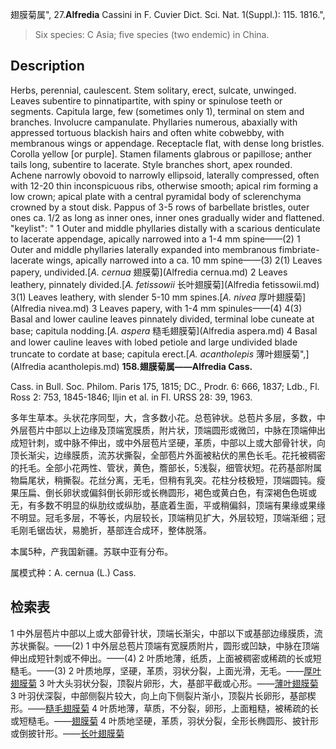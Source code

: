 翅膜菊属",
27.**Alfredia** Cassini in F. Cuvier Dict. Sci. Nat. 1(Suppl.): 115. 1816.",

> Six species: C Asia; five species (two endemic) in China.

## Description
Herbs, perennial, caulescent. Stem solitary, erect, sulcate, unwinged. Leaves subentire to pinnatipartite, with spiny or spinulose teeth or segments. Capitula large, few (sometimes only 1), terminal on stem and branches. Involucre campanulate. Phyllaries numerous, abaxially with appressed tortuous blackish hairs and often white cobwebby, with membranous wings or appendage. Receptacle flat, with dense long bristles. Corolla yellow [or purple]. Stamen filaments glabrous or papillose; anther tails long, subentire to lacerate. Style branches short, apex rounded. Achene narrowly obovoid to narrowly ellipsoid, laterally compressed, often with 12-20 thin inconspicuous ribs, otherwise smooth; apical rim forming a low crown; apical plate with a central pyramidal body of sclerenchyma crowned by a stout disk. Pappus of 3-5 rows of barbellate bristles, outer ones ca. 1/2 as long as inner ones, inner ones gradually wider and flattened.
  "keylist": "
1 Outer and middle phyllaries distally with a scarious denticulate to lacerate appendage, apically narrowed into a 1-4 mm spine——(2)
1 Outer and middle phyllaries laterally expanded into membranous fimbriate-lacerate wings, apically narrowed into a ca. 10 mm spine——(3)
2(1) Leaves papery, undivided.[*A. cernua* 翅膜菊](Alfredia cernua.md)
2 Leaves leathery, pinnately divided.[*A. fetissowii* 长叶翅膜菊](Alfredia fetissowii.md)
3(1) Leaves leathery, with slender 5-10 mm spines.[*A. nivea* 厚叶翅膜菊](Alfredia nivea.md)
3 Leaves papery, with 1-4 mm spinules——(4)
4(3) Basal and lower cauline leaves pinnately divided, terminal lobe cuneate at base; capitula nodding.[*A. aspera* 糙毛翅膜菊](Alfredia aspera.md)
4 Basal and lower cauline leaves with lobed petiole and large undivided blade truncate to cordate at base; capitula erect.[*A. acantholepis* 薄叶翅膜菊",](Alfredia acantholepis.md)
**158.翅膜菊属——Alfredia Cass.**

Cass. in Bull. Soc. Philom. Paris 175, 1815; DC., Prodr. 6: 666, 1837; Ldb., Fl. Ross 2: 753, 1845-1846; Iljin et al. in Fl. URSS 28: 39, 1963.

多年生草本。头状花序同型，大，含多数小花。总苞钟状。总苞片多层，多数，中外层苞片中部以上边缘及顶端宽膜质，附片状，顶端圆形或微凹，中脉在顶端伸出成短针刺，或中脉不伸出，或中外层苞片坚硬，革质，中部以上或大部骨针状，向顶长渐尖，边缘膜质，流苏状撕裂，全部苞片外面被粘伏的黑色长毛。花托被稠密的托毛。全部小花两性、管状，黄色，簷部长，5浅裂，细管状短。花药基部附属物扁尾状，稍撕裂。花丝分离，无毛，但稍有乳突。花柱分枝极短，顶端圆钝。瘦果压扁、倒长卵状或偏斜倒长卵形或长椭圆形，褐色或黄白色，有深褐色色斑或无，有多数不明显的纵肋纹或纵肋，基底着生面，平或稍偏斜，顶端有果缘或果缘不明显。冠毛多层，不等长，内层较长，顶端稍见扩大，外层较短，顶端渐细；冠毛刚毛锯齿状，易脆折，基部连合成环，整体脱落。

本属5种，产我国新疆。苏联中亚有分布。

属模式种：A. cernua (L.) Cass.

## 检索表

1 中外层苞片中部以上或大部骨针状，顶端长渐尖，中部以下或基部边缘膜质，流苏状撕裂。——(2)
1 中外层总苞片顶端有宽膜质附片，圆形或凹缺，中脉在顶端伸出成短针刺或不伸出。——(4)
2 叶质地薄，纸质，上面被稠密或稀疏的长或短糙毛。——(3)
2 叶质地厚，坚硬，革质，羽状分裂，上面光滑，无毛。——[厚叶翅膜菊](Alfredia%20nivea.md)
3 叶大头羽状分裂，顶裂片卵形，大，基部平截或心形。——[薄叶翅膜菊](Alfredia%20acantholepis.md)
3 叶羽伏深裂，中部侧裂片较大，向上向下侧裂片渐小，顶裂片长卵形，基部楔形。——[糙毛翅膜菊](Alfredia%20aspera.md)
4 叶质地薄，草质，不分裂，卵形，上面粗糙，被稀疏的长或短糙毛。——[翅膜菊](Alfredia%20cernua.md)
4 叶质地坚硬，革质，羽状分裂，全形长椭圆形、披针形或倒披针形。——[长叶翅膜菊](Alfredia%20fetsowii.md)
